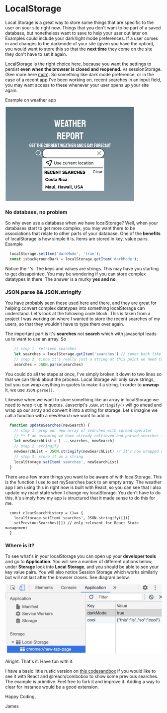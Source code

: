 # LocalStorage

Local Storage is a great way to store some things that are specific to the user on your site right now. Things that you don't want to be part of a saved database, but nonetheless want to save to help your user out later on. Examples could include your dark/light mode preferences. If a user comes in and changes to the darkmode of your site (given you have the option), you would want to store this so that the **next time** they come on the site they don't have to set it again.

LocalStorage is the right choice here, because you want the settings to persist **even when the browser is closed and reopened.** vs sessionStorage. (See more here [mdn](https://developer.mozilla.org/en-US/docs/Web/API/Web_Storage_API/Using_the_Web_Storage_API)). So something like dark mode preference, or in the case of a recent app I've been working on, recent searches in an input field, you may want access to these whenever your user opens up your site again.

Example on weather app

![weather-app-ex-searches](https://github.com/JSinkler713/localStorage/blob/6ee78a7dbf9267344ad887532b151e09c9549adb/Screen%20Shot%202021-05-04%20at%205.58.52%20PM.png)



### No database, no problem

So why even use a database when we have localStorage? Well, when your databases start to get more complex, you may want there to be associations that relate to other parts of your database. One of the **benefits** of localStorage is how simple it is. Items are stored in key, value pairs. Example

```javascript
  localStorage.setItem('darkMode', 'true');
  const isbackgroundDark = localStorage.getItem('darkMode');
```

Notice the `'`'s. The keys and values are strings. This may have you starting to get dissapointed. You may be wondering if you can store complex datatypes in there. The answer is a murky **yes and no**.

### JSON.parse && JSON.stringify

You have probably seen these used here and there, and they are great for helping convert complex datatypes into something localStorage can understand. Let's look at the following code block. This is taken from a project I was working on where I wanted to store the recent searches of my users, so that they wouldn't have to type them over again.

The important part is it's **searches** not **search** which with javascript leads us to want to use an array. So

```javascript
    // step 1. retrieve searches
    let searches = localStorage.getItem('searches') // comes back like this '["brazil", "costa rica", "hawaii"]'
    // step 2. since it's really just a string at this point we need to parse it
    searches = JSON.parse(searches)
```

You could do all the steps at once, I've simply broken it down to two lines so that we can think about the process. Local Storage will only save strings, but you can wrap anything in quotes to make it a string. In order to **unwrap** it, we use `JSON.parse()`.

Likewise when we want to store something like an array in localStorage we need to wrap it up in quotes. Javscript's `JSON.stringify()` will go ahead and wrap up our array and convert it into a string for storage. Let's imagine we call a function with a newSearch we want to add in.

```javascript
  function updateSearches(newSearch) {
    // step 1. prep our new array of searches with spread operator
    // ** I an assuming we have already retrieved and parsed searches from localStorage
    let newSearchList = [ ...searches, newSearch]
    // step 2. stringify
    newSearchList = JSON.stringify(newSearchList) // it's now wrapped up '[...]'
    // step 3. store it as a string
    localStorage.setItem('searches', newSearchList)
  }
```

There are a few more things you want to be aware of with localStorage. This is the function I use to set mySearches back to an empty array. The weather app I am using this in right now is built with React, so you can see that I also update my react state when I change my localStorage. You don't have to do this, it's simply how my app is structured that it made sense to do this for me.
```
  const clearSearchHistory = ()=> {
    localStorage.setItem('searches', JSON.stringify([]))
    setPreviousSearches([]) // only relevent for React State management
  }
```

### Where is it?

To see what's in your localStorage you can open up your **developer tools** and go to **Application**. You will see a number of different options below, under **Storage** look into **Local Storage**, and you should be able to see your key value pairs. You will also notice Session Storage which works similarly but will not last after the browser closes. See diagram below.

![shows where it is](https://github.com/JSinkler713/localStorage/blob/0aecbf28b0542257af8cb663fd6fa16ea171285f/Screen%20Shot%202021-05-04%20at%205.46.29%20PM.png)

Alright. That's it. Have fun with it. 

I have a basic little rustic version on [this codesandbox](https://codesandbox.io/s/basic-localstorage-recent-search-sle1x) if you would like to see it with React and @reach/combobox to show some previous searches. The example is primitive. Feel free to fork it and improve it. Adding a way to clear for instance would be a good extension.


Happy Coding,

James
